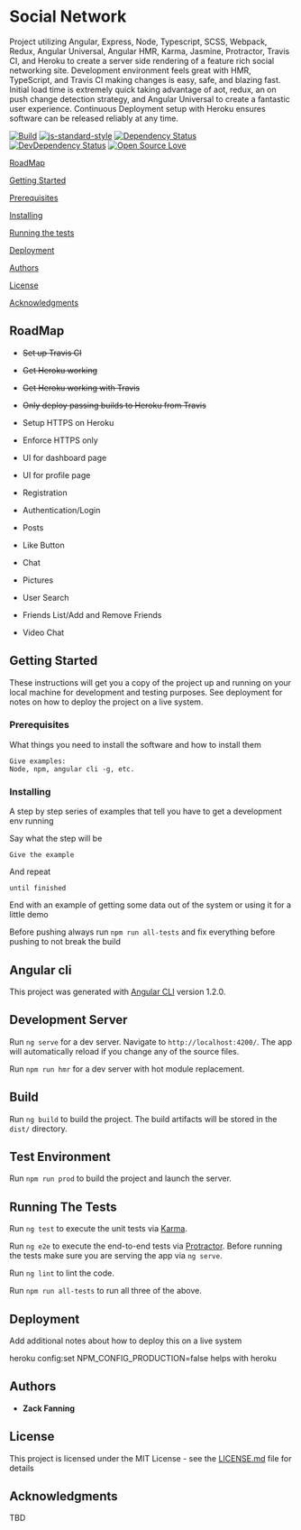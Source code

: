 # Social Network


Project utilizing Angular, Express, Node, Typescript, SCSS, Webpack, Redux, Angular Universal, Angular HMR, Karma, Jasmine, Protractor, Travis CI, and Heroku to create a server side rendering of a feature rich social networking site. Development environment feels great with HMR, TypeScript, and Travis CI making changes is easy, safe, and blazing fast. Initial load time is extremely quick taking advantage of aot, redux, an on push change detection strategy, and Angular Universal to create a fantastic user experience. Continuous Deployment setup with Heroku ensures software can be released reliably at any time.


[![Build](https://travis-ci.org/zackluckyf/ecommerce-app.svg?branch=master)](https://travis-ci.org/zackluckyf/ecommerce-app)
[![js-standard-style](https://img.shields.io/badge/code%20style-standard-brightgreen.svg)](http://standardjs.com/)
[![Dependency Status](https://david-dm.org/boennemann/badges.svg)](https://david-dm.org/boennemann/badges)
[![DevDependency Status](https://david-dm.org/boennemann/badges/dev-status.svg)](https://david-dm.org/boennemann/badges#info=devDependencies)
[![Open Source Love](https://badges.frapsoft.com/os/mit/mit.svg?v=102)](https://github.com/ellerbrock/open-source-badge/)

[RoadMap](#roadmap)

[Getting Started](#getting-started)

[Prerequisites](#prerequisites)

[Installing](#installing)

[Running the tests](#running-the-tests)

[Deployment](#deployment)

[Authors](#authors)

[License](#license)

[Acknowledgments](#acknowledgments)

## RoadMap

* <strike>Set up Travis CI</strike>

* <strike>Get Heroku working</strike>

* <strike>Get Heroku working with Travis</strike>

* <strike>Only deploy passing builds to Heroku from Travis</strike>

* Setup HTTPS on Heroku

* Enforce HTTPS only

* UI for dashboard page

* UI for profile page

* Registration

* Authentication/Login

* Posts

* Like Button

* Chat

* Pictures

* User Search

* Friends List/Add and Remove Friends

* Video Chat

## Getting Started

These instructions will get you a copy of the project up and running on your local machine for development and testing purposes. See deployment for notes on how to deploy the project on a live system.

### Prerequisites

What things you need to install the software and how to install them

```
Give examples:
Node, npm, angular cli -g, etc.
```

### Installing

A step by step series of examples that tell you have to get a development env running

Say what the step will be

```
Give the example
```

And repeat

```
until finished
```

End with an example of getting some data out of the system or using it for a little demo

Before pushing always run `npm run all-tests` and fix everything before pushing to not break the build

## Angular cli

This project was generated with [Angular CLI](https://github.com/angular/angular-cli) version 1.2.0.

## Development Server

Run `ng serve` for a dev server. Navigate to `http://localhost:4200/`. The app will automatically reload if you change any of the source files.

Run `npm run hmr` for a dev server with hot module replacement.

## Build

Run `ng build` to build the project. The build artifacts will be stored in the `dist/` directory.

## Test Environment

Run `npm run prod` to build the project and launch the server. 

## Running The Tests

Run `ng test` to execute the unit tests via [Karma](https://karma-runner.github.io).

Run `ng e2e` to execute the end-to-end tests via [Protractor](http://www.protractortest.org/).
Before running the tests make sure you are serving the app via `ng serve`.

Run `ng lint` to lint the code.

Run `npm run all-tests` to run all three of the above.

## Deployment

Add additional notes about how to deploy this on a live system

heroku config:set NPM_CONFIG_PRODUCTION=false helps with heroku

## Authors

* **Zack Fanning** 

## License

This project is licensed under the MIT License - see the [LICENSE.md](LICENSE.md) file for details

## Acknowledgments

TBD
